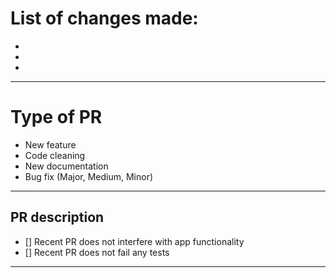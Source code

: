 # List of changes made:

-
-
-

----------------------------------------------------------------

# Type of PR

* New feature
* Code cleaning
* New documentation
* Bug fix (Major, Medium, Minor)

----------------------------------------------------------------

## PR description

- [] Recent PR does not interfere with app functionality
- [] Recent PR does not fail any tests

----------------------------------------------------------------

<!---
Example: 
Fix|Update for GDPglobal/repository_name/PR-Number/name_of_fix
--->
